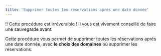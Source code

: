 ```yaml
---
title: 'Supprimer toutes les réservations après une date donnée'
---
```


!! Cette procédure est irréversible ! Il vous est vivement conseillé de faire une sauvegarde avant.

Cette procédure vous permet de supprimer toutes les réservations après une date donnée, avec **le choix des domaines** où supprimer les réservations.
